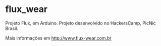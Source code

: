 # flux_wear
Projeto Flux, em Arduino. Projeto desenvolvido no HackersCamp, PicNic Brasil.

Mais informações em http://www.flux-wear.com.br

